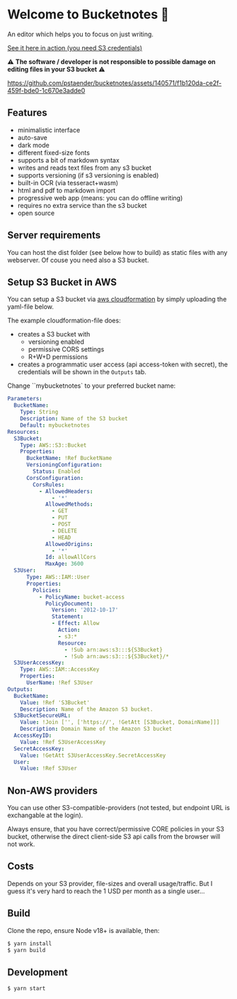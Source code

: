 # Welcome to Bucketnotes 👋

An editor which helps you to focus on just writing.

[See it here in action (you need S3 credentials)](http://www.bucketnotes.app)

⚠️ **The software / developer is not responsible to possible damage on editing files in your S3 bucket** ⚠️

https://github.com/pstaender/bucketnotes/assets/140571/f1b120da-ce2f-459f-bde0-1c670e3adde0
  
## Features

  * minimalistic interface
  * auto-save
  * dark mode
  * different fixed-size fonts
  * supports a bit of markdown syntax
  * writes and reads text files from any s3 bucket
  * supports versioning (if s3 versioning is enabled)
  * built-in OCR (via tesseract+wasm)
  * html and pdf to markdown import
  * progressive web app (means: you can do offline writing)
  * requires no extra service than the s3 bucket
  * open source

## Server requirements

You can host the dist folder (see below how to build) as static files with any webserver. Of couse you need also a S3 bucket. 

## Setup S3 Bucket in AWS

You can setup a S3 bucket via [aws cloudformation](https://aws.amazon.com/cloudformation/) by simply uploading the yaml-file below.

The example cloudformation-file does:

  * creates a S3 bucket with
    * versioning enabled
    * permissive CORS settings
    * R+W+D permissions
  * creates a programmatic user access (api access-token with secret), the credentials will be shown in the `Outputs` tab. 

Change ``mybucketnotes` to your preferred bucket name:

```yaml
Parameters:
  BucketName:
    Type: String
    Description: Name of the S3 bucket
    Default: mybucketnotes
Resources:
  S3Bucket:
    Type: AWS::S3::Bucket
    Properties:
      BucketName: !Ref BucketName
      VersioningConfiguration:
        Status: Enabled
      CorsConfiguration:
        CorsRules:
          - AllowedHeaders:
              - '*'
            AllowedMethods:
              - GET
              - PUT
              - POST
              - DELETE
              - HEAD
            AllowedOrigins:
              - '*'
            Id: allowAllCors
            MaxAge: 3600
  S3User:
      Type: AWS::IAM::User
      Properties:
        Policies:
          - PolicyName: bucket-access
            PolicyDocument:
              Version: '2012-10-17'
              Statement:
              - Effect: Allow
                Action:
                - s3:*
                Resource:
                  - !Sub arn:aws:s3:::${S3Bucket}
                  - !Sub arn:aws:s3:::${S3Bucket}/*
  S3UserAccessKey:
    Type: AWS::IAM::AccessKey
    Properties:
      UserName: !Ref S3User
Outputs:
  BucketName:
    Value: !Ref 'S3Bucket'
    Description: Name of the Amazon S3 bucket.
  S3BucketSecureURL:
    Value: !Join ['', ['https://', !GetAtt [S3Bucket, DomainName]]]
    Description: Domain Name of the Amazon S3 bucket
  AccessKeyID:
    Value: !Ref S3UserAccessKey
  SecretAccessKey:
    Value: !GetAtt S3UserAccessKey.SecretAccessKey
  User:
    Value: !Ref S3User
```

## Non-AWS providers

You can use other S3-compatible-providers (not tested, but endpoint URL is exchangable at the login).

Always ensure, that you have correct/permissive CORE policies in your S3 bucket, otherwise the direct client-side S3 api calls from the browser will not work.

## Costs

Depends on your S3 provider, file-sizes and overall usage/traffic. But I guess it's very hard to reach the 1 USD per month as a single user…

## Build

Clone the repo, ensure Node v18+ is available, then:

```sh
$ yarn install
$ yarn build
```

## Development

```sh
$ yarn start
```
